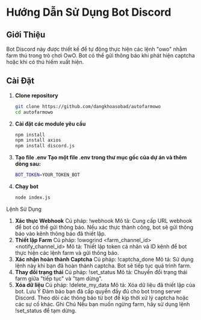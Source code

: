 # Hướng Dẫn Sử Dụng Bot Discord

## Giới Thiệu
Bot Discord này được thiết kế để tự động thực hiện các lệnh "owo" nhằm farm thú trong trò chơi OwO. Bot có thể gửi thông báo khi phát hiện captcha hoặc khi có thú hiếm xuất hiện.

## Cài Đặt

1. **Clone repository**
   ```bash
   git clone https://github.com/dangkhoasobad/autofarmowo
   cd autofarmowo 
   

2. **Cài đặt các module yêu cầu**
   ```bash
   npm install
   npm install axios
   npm install discord.js

3. **Tạo file .env Tạo một file .env trong thư mục gốc của dự án và thêm dòng sau:**
   ```bash
   BOT_TOKEN=YOUR_TOKEN_BOT

4. **Chạy bot**
   ```bash
   node index.js

Lệnh Sử Dụng
1. **Xác thực Webhook**
Cú pháp: !webhook <URL>
Mô tả: Cung cấp URL webhook để bot có thể gửi thông báo. Nếu xác thực thành công, bot sẽ gửi thông báo vào kênh thông báo đã thiết lập.
2. **Thiết lập Farm**
Cú pháp: !owogrind <token> <farm_channel_id> <notify_channel_id>
Mô tả: Thiết lập token cá nhân và ID kênh để bot thực hiện các lệnh farm và gửi thông báo.
3. **Xác nhận hoàn thành Captcha**
Cú pháp: !captcha_done
Mô tả: Sử dụng lệnh này khi bạn đã hoàn thành captcha. Bot sẽ tiếp tục quá trình farm.
4. **Thay đổi trạng thái**
Cú pháp: !set_status
Mô tả: Chuyển đổi trạng thái farm giữa "tiếp tục" và "tạm dừng".
5. **Xóa dữ liệu**
Cú pháp: !delete_my_data
Mô tả: Xóa dữ liệu đã thiết lập của bot.
Lưu Ý
Đảm bảo bạn đã cấp quyền đầy đủ cho bot trong server Discord.
Theo dõi các thông báo từ bot để kịp thời xử lý captcha hoặc các sự cố khác.
Ghi Chú
Nếu bạn muốn ngừng farm, hãy sử dụng lệnh !set_status để tạm dừng.
